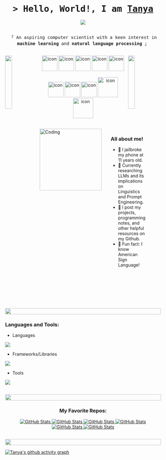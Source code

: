 <h1 align="center">
    <samp>&gt; Hello, World!, I am
        <b><a target="_blank" href="https://www.linkedin.com/in/tanya-budhrani-2ba871193/">Tanya</a></b>
    </samp>
</h1>

<p align="center">
  <a href="https://github.com/tanyabudhrani"><img src="https://readme-typing-svg.herokuapp.com?lines=Computer+Science+Major;Lingusitics+Minor;DS%20|%20AI%20|%20ML%20Enthusiast;Aspiring+Learner+and+Researcher&center=true&width=500&height=50"></a>
</p>

<p align="center"> 
  <samp>
    <br>
    「 An aspiring computer scientist with a keen interest in <b>machine learning</b> and <b>natural language processing</b> 」
    <br>
    <br>
  </samp>
</p>

<img align="left" src="https://user-images.githubusercontent.com/65187002/144930161-2f783401-8d27-4fdf-a2f7-cc0ba32f1f1f.gif" width="21%" style="display:inline;">
<img align="right" src="https://user-images.githubusercontent.com/65187002/144930161-2f783401-8d27-4fdf-a2f7-cc0ba32f1f1f.gif" width="21%" style="display:inline;">

<div align="center">
  <img src="https://techstack-generator.vercel.app/java-icon.svg" alt="icon" width="50" height="50" />
  <img src="https://techstack-generator.vercel.app/python-icon.svg" alt="icon" width="50" height="50" />
  <img src="https://techstack-generator.vercel.app/js-icon.svg" alt="icon" width="50" height="50" />
  <img src="https://techstack-generator.vercel.app/react-icon.svg" alt="icon" width="50" height="50" />
  <img src="https://techstack-generator.vercel.app/mysql-icon.svg" alt="icon" width="50" height="50" />
</div>

<br>

<div align="center">
  <img src="https://techstack-generator.vercel.app/docker-icon.svg" alt="icon" width="50" height="50" />
  <img src="https://techstack-generator.vercel.app/aws-icon.svg" alt="icon" width="50" height="50" />
  <img src="https://techstack-generator.vercel.app/github-icon.svg" alt="icon" width="50" height="50" />
  <img src="https://techstack-generator.vercel.app/csharp-icon.svg" alt="icon" width="65" height="65" />
  <img src="https://techstack-generator.vercel.app/cpp-icon.svg" alt="icon" width="65" height="65" />
</div>

<br>
<br>

<div style="display: flex; justify-content: space-between;">
    <img align="right" alt="Coding" width="200" src="https://user-images.githubusercontent.com/74038190/212750996-938b257b-266c-45a7-9af7-655341c0f58b.gif" style="margin-right: 30px;">
    <div>
        <h3>All about me!</h3>
        <ul>
            <li>👾 I jailbroke my phone at 11 years old.</li>
            <li>🔭 Currently researching LLMs and its implications on Linguistics and Prompt Engineering.</li>
            <li>📕 I post my projects, programming notes, and other helpful resources on my Github.</li>
            <li>🎵 Fun fact: I know American Sign Language!</li>
        </ul>
    </div>
</div>

<br>
<br>

<img src="https://i.imgur.com/dBaSKWF.gif" height="20" width="100%">

<h3 align="left">Languages and Tools:</h3>

- Languages
<p align="left">
  <a href="https://skillicons.dev">
    <img src="https://skillicons.dev/icons?i=bash,java,c,cpp,cs,css,html,js,mysql,py,r" />
  </a>
</p>

- Frameworks/Libraries
<p align="left">
  <a href="https://skillicons.dev">
    <img src="https://skillicons.dev/icons?i=angular,react,nextjs,pytorch,qt,tensorflow,threejs,vue,nodejs" />
  </a>
</p>

- Tools
<p align="left">
  <a href="https://skillicons.dev">
    <img src="https://skillicons.dev/icons?i=github,docker,eclipse,anaconda,nginx,vscode,postman,linux,kali,notion,obsidan" />
  </a>
</p>

<br/>

<img src="https://i.imgur.com/dBaSKWF.gif" height="20" width="100%">

<br>

<h3 align="center">My Favorite Repos:</h3>

<div>
  <p align="center">
    <a href="https://github.com/tanyabudhrani/Multi-thread-Web-Server">
      <img src="https://github-readme-stats.vercel.app/api/pin/?username=tanyabudhrani&repo=Multi-thread-Web-Server&theme=tokyonight" alt="GitHub Stats" />
    </a>
    <a href="https://github.com/tanyabudhrani/Line-Scheduler">
      <img src="https://github-readme-stats.vercel.app/api/pin/?username=tanyabudhrani&repo=Line-Scheduler&theme=tokyonight" alt="GitHub Stats" />
    </a>
    <a href="https://github.com/tanyabudhrani/Task-Management-System">
      <img src="https://github-readme-stats.vercel.app/api/pin/?username=tanyabudhrani&repo=Task-Management-System&theme=tokyonight" alt="GitHub Stats" />
    </a>
    <a href="https://github.com/tanyabudhrani/Data-Structures">
      <img src="https://github.com/tanyabudhrani/Data-Structures&theme=tokyonight" alt="GitHub Stats" />
    </a>
    <a href="https://github.com/tanyabudhrani/Computer-Organization">
      <img src="https://github-readme-stats.vercel.app/api/pin/?username=tanyabudhrani&repo=Computer-Organization&theme=tokyonight" alt="GitHub Stats" />
    </a>
    <a href="https://github.com/tanyabudhrani/Computer-Networking">
      <img src="https://github-readme-stats.vercel.app/api/pin/?username=tanyabudhrani&repo=Computer-Networking&theme=tokyonight" alt="GitHub Stats" />
    </a>
  </p>
</div>

<br>
<img src="https://i.imgur.com/dBaSKWF.gif" height="20" width="100%">
<br>

[![Tanya's github activity graph](https://github-readme-activity-graph.vercel.app/graph?username=tanyabudhrani&theme=tokyo-night)](https://github.com/ashutosh00710/github-readme-activity-graph)

